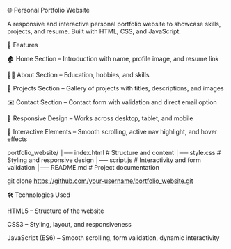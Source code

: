 🌐 Personal Portfolio Website

A responsive and interactive personal portfolio website to showcase skills, projects, and resume.
Built with HTML, CSS, and JavaScript.

🚀 Features

🏠 Home Section – Introduction with name, profile image, and resume link

👨‍💻 About Section – Education, hobbies, and skills

📂 Projects Section – Gallery of projects with titles, descriptions, and images

✉️ Contact Section – Contact form with validation and direct email option

📱 Responsive Design – Works across desktop, tablet, and mobile

🎨 Interactive Elements – Smooth scrolling, active nav highlight, and hover effects

portfolio_website/
│── index.html   # Structure and content
│── style.css    # Styling and responsive design
│── script.js    # Interactivity and form validation
│── README.md    # Project documentation

git clone https://github.com/your-username/portfolio_website.git

🛠️ Technologies Used

HTML5 – Structure of the website

CSS3 – Styling, layout, and responsiveness

JavaScript (ES6) – Smooth scrolling, form validation, dynamic interactivity

